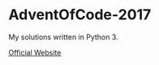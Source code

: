 # AdventOfCode-2017

My solutions written in Python 3.

[Official Website](https://adventofcode.com/ "Advent of Code")
